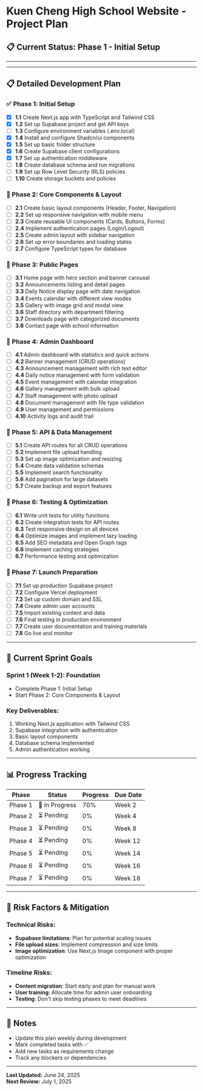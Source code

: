 # Kuen Cheng High School Website - Project Plan

## 📋 Current Status: **Phase 1 - Initial Setup**

---


---

## 📋 Detailed Development Plan

### ✅ Phase 1: Initial Setup
- [x] **1.1** Create Next.js app with TypeScript and Tailwind CSS
- [x] **1.2** Set up Supabase project and get API keys
- [ ] **1.3** Configure environment variables (.env.local)
- [x] **1.4** Install and configure Shadcn/ui components
- [x] **1.5** Set up basic folder structure
- [x] **1.6** Create Supabase client configurations
- [x] **1.7** Set up authentication middleware
- [ ] **1.8** Create database schema and run migrations
- [ ] **1.9** Set up Row Level Security (RLS) policies
- [ ] **1.10** Create storage buckets and policies

### 🔄 Phase 2: Core Components & Layout
- [ ] **2.1** Create basic layout components (Header, Footer, Navigation)
- [ ] **2.2** Set up responsive navigation with mobile menu
- [ ] **2.3** Create reusable UI components (Cards, Buttons, Forms)
- [ ] **2.4** Implement authentication pages (Login/Logout)
- [ ] **2.5** Create admin layout with sidebar navigation
- [ ] **2.6** Set up error boundaries and loading states
- [ ] **2.7** Configure TypeScript types for database

### 🔄 Phase 3: Public Pages
- [ ] **3.1** Home page with hero section and banner carousel
- [ ] **3.2** Announcements listing and detail pages
- [ ] **3.3** Daily Notice display page with date navigation
- [ ] **3.4** Events calendar with different view modes
- [ ] **3.5** Gallery with image grid and modal view
- [ ] **3.6** Staff directory with department filtering
- [ ] **3.7** Downloads page with categorized documents
- [ ] **3.8** Contact page with school information

### 🔄 Phase 4: Admin Dashboard
- [ ] **4.1** Admin dashboard with statistics and quick actions
- [ ] **4.2** Banner management (CRUD operations)
- [ ] **4.3** Announcement management with rich text editor
- [ ] **4.4** Daily notice management with form validation
- [ ] **4.5** Event management with calendar integration
- [ ] **4.6** Gallery management with bulk upload
- [ ] **4.7** Staff management with photo upload
- [ ] **4.8** Document management with file type validation
- [ ] **4.9** User management and permissions
- [ ] **4.10** Activity logs and audit trail

### 🔄 Phase 5: API & Data Management
- [ ] **5.1** Create API routes for all CRUD operations
- [ ] **5.2** Implement file upload handling
- [ ] **5.3** Set up image optimization and resizing
- [ ] **5.4** Create data validation schemas
- [ ] **5.5** Implement search functionality
- [ ] **5.6** Add pagination for large datasets
- [ ] **5.7** Create backup and export features

### 🔄 Phase 6: Testing & Optimization
- [ ] **6.1** Write unit tests for utility functions
- [ ] **6.2** Create integration tests for API routes
- [ ] **6.3** Test responsive design on all devices
- [ ] **6.4** Optimize images and implement lazy loading
- [ ] **6.5** Add SEO metadata and Open Graph tags
- [ ] **6.6** Implement caching strategies
- [ ] **6.7** Performance testing and optimization

### 🔄 Phase 7: Launch Preparation
- [ ] **7.1** Set up production Supabase project
- [ ] **7.2** Configure Vercel deployment
- [ ] **7.3** Set up custom domain and SSL
- [ ] **7.4** Create admin user accounts
- [ ] **7.5** Import existing content and data
- [ ] **7.6** Final testing in production environment
- [ ] **7.7** Create user documentation and training materials
- [ ] **7.8** Go live and monitor

---

## 🎯 Current Sprint Goals

### Sprint 1 (Week 1-2): Foundation
- Complete Phase 1: Initial Setup
- Start Phase 2: Core Components & Layout

### Key Deliverables:
1. Working Next.js application with Tailwind CSS
2. Supabase integration with authentication
3. Basic layout components
4. Database schema implemented
5. Admin authentication working

---

## 📊 Progress Tracking

| Phase | Status | Progress | Due Date |
|-------|--------|----------|----------|
| Phase 1 | 🔄 In Progress | 70% | Week 2 |
| Phase 2 | ⏳ Pending | 0% | Week 4 |
| Phase 3 | ⏳ Pending | 0% | Week 8 |
| Phase 4 | ⏳ Pending | 0% | Week 12 |
| Phase 5 | ⏳ Pending | 0% | Week 14 |
| Phase 6 | ⏳ Pending | 0% | Week 16 |
| Phase 7 | ⏳ Pending | 0% | Week 18 |

---

## 🚨 Risk Factors & Mitigation

### Technical Risks:
- **Supabase limitations**: Plan for potential scaling issues
- **File upload sizes**: Implement compression and size limits
- **Image optimization**: Use Next.js Image component with proper optimization

### Timeline Risks:
- **Content migration**: Start early and plan for manual work
- **User training**: Allocate time for admin user onboarding
- **Testing**: Don't skip testing phases to meet deadlines

---

## 📝 Notes

- Update this plan weekly during development
- Mark completed tasks with ✅
- Add new tasks as requirements change
- Track any blockers or dependencies

---

**Last Updated:** June 24, 2025  
**Next Review:** July 1, 2025

